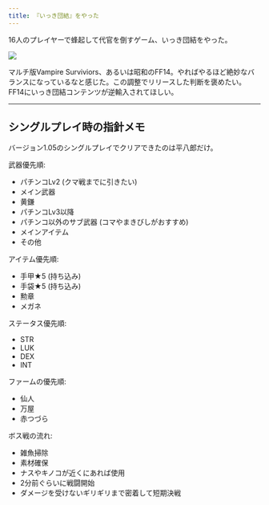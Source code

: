 ```yaml
---
title: 『いっき団結』をやった
---
```

16人のプレイヤーで蜂起して代官を倒すゲーム、いっき団結をやった。

![](https://lh3.googleusercontent.com/docs/ADP-6oHHvWIDe034Klf1EvVY8mulmtJLVfXb5n2D3GFLRYPbOOvRAund39hvLrCFN8NV9aeK7eQ9gsCWs0tCNT4dxQcizhlIo_TcIix7ht6sCgK2ppTLPJJ-eMAKEpAFZli62gt0MCR98cGBTSD-ujO0mBaFEmUWW0Xd6oYPPQurx-OmyWVjEp2cGntd-NkufMt9OdZgSVgpxccOrcb2Le2ttCanYnVYD-huYUF-5LaknXVT0RgNCVWKLKzeP_Xf4m3Xw3j8KcsdaLvti0vKPMcnA5HvOojvc7PMAINzUA0iYglPH5I5vlvHgKXsH9RghCV83vtULwV56sLJDNhABJKzU3e7lMb0IVNYbnmr5AZZLB6j8lcviBztfUt4xjNMpTVkUasqoPpcFPkgjtRRKxPFNWnagVDlldwQC6yfE-h8ei2gQL17XjgbeYrRGu08KMCOBqxZWk0xjDOD6D6ACrPKPAsowce4VpTjz8Vg0-N1sfSrFhKO81cWGkFWBZ2IzdaVXjl7-gkdJkfCM-AggeIiIELeVYQtSMca01DhitNXaparpGu4ig2LCmhnmC4e_sQUOw2L6dKr4lhtikTU2afDxe9mh5gsfUxzpUK650kqFXy6heT1X2j90bOgPB29VjsE9rcjH4hrRc8hy3HLE5ZHvA3lyL46LsArlIk8HKG7MZrXIlRwomBHFX2mx6UA6t5FsxL_1Npa5s7AAmaS1ZR3wq6EnkxbaDxr4II71mYqvldFThU4mSUf567uKp5qY-Ul4Ruuy_xY8WzRVZ6GHK0wFVrPWZYISoeJ_uwvcIwJq2LDJ6vBjQGawsqHClzkSSmkcxUtrcrlPVav5amHYIbWcRnUPEAbQsLA3nhj6VI-BxP9Aj5CbpRhf0kQk04cBw7Swz3CBc6eAc6xysYDX1Qno_YUws7drgoUnay8FReWurVVG-kaJVgNXv58mLr5iWp4VzkUxYIMCIRXRLf3mHBbAKJH-bqoDAS6tD8aygbi3G0-aLYfAA7IgAzthvjjFZivr1u5LQCM-n8yG5PyKpXm95G4QBd7OTIn-zgXLlYaE9mV7j7-CCh7a6qIRtHHo-p5XnfVY7ZWyWIUxEBtXdmzOm4p_l41S32zRd8YXwZ0ySowGN4dg5wHeHWgIy3aSqzPGwIEyt6UxOFceWhQxFwyuVLnq55RFgFDZupNiqAfYj6gl7GRmWAjvuFmRBd89RibzbLk-CPAngFQHBFI3NtJJmglE_x0NTHOCXIAPVfBbQK6WH5DYQ)

マルチ版Vampire Surviviors、あるいは昭和のFF14。やればやるほど絶妙なバランスになっているなと感じた。この調整でリリースした判断を褒めたい。FF14にいっき団結コンテンツが逆輸入されてほしい。

* * *

シングルプレイ時の指針メモ
-------------

バージョン1.05のシングルプレイでクリアできたのは平八郎だけ。

武器優先順:

*   パチンコLv2 (クマ戦までに引きたい)
*   メイン武器
*   黄鎌
*   パチンコLv3以降
*   パチンコ以外のサブ武器 (コマやまきびしがおすすめ)
*   メインアイテム
*   その他

アイテム優先順:

*   手甲★5 (持ち込み)
*   手袋★5 (持ち込み)
*   勲章
*   メガネ

ステータス優先順:

*   STR
*   LUK
*   DEX
*   INT

ファームの優先順:

*   仙人
*   万屋
*   赤つづら

ボス戦の流れ:

*   雑魚掃除
*   素材確保
*   ナスやキノコが近くにあれば使用
*   2分前ぐらいに戦闘開始
*   ダメージを受けないギリギリまで密着して短期決戦

